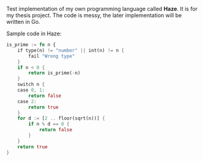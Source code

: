 Test implementation of my own programming language called **Haze**. It is for my thesis project. The code is messy, the later implementation will be written in Go.

Sample code in Haze:

```rust
is_prime := fn n {
    if type(n) != "number" || int(n) != n {
        fail "Wrong type"
    }
    if n < 0 {
        return is_prime(-n)
    }
    switch n {
    case 0, 1:
        return false
    case 2:
        return true
    }
    for d := [2 .. floor(sqrt(n))] {
        if n % d == 0 {
            return false
        }
    }
    return true
}
```